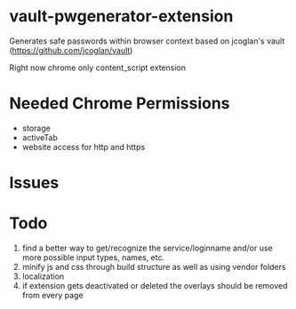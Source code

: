 vault-pwgenerator-extension
===========================

Generates safe passwords within browser context based on jcoglan's vault (https://github.com/jcoglan/vault)

Right now chrome only content_script extension

Needed Chrome Permissions
=========================
* storage
* activeTab
* website access for http and https

Issues
=======

Todo
======
1. find a better way to get/recognize the service/loginname and/or use more possible input types, names, etc.
2. minify js and css through build structure as well as using vendor folders
3. localization
4. if extension gets deactivated or deleted the overlays should be removed from every page
